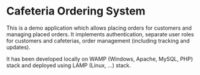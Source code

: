 # Cafeteria Ordering System
This is a demo application which allows placing orders for customers and
managing placed orders. It implements authentication, separate user roles for
customers and cafeterias, order management (including tracking and updates).

It has been developed locally on WAMP (Windows, Apache, MySQL, PHP) stack and deployed using LAMP (Linux, ...) stack.
